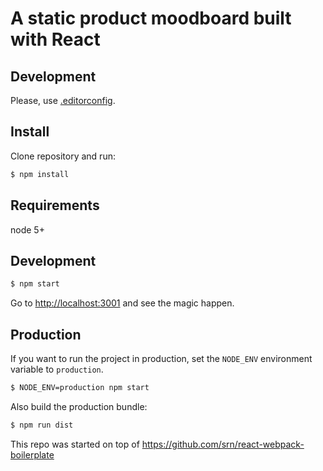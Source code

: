 # A static product moodboard built with React

## Development

Please, use [.editorconfig](http://editorconfig.org/).

## Install

Clone repository and run:

```sh
$ npm install
```

## Requirements

node 5+

## Development

```sh
$ npm start
```

Go to [http://localhost:3001](http://localhost:3001) and see the magic happen.

## Production

If you want to run the project in production, set the `NODE_ENV` environment variable to `production`.

```sh
$ NODE_ENV=production npm start
```

Also build the production bundle:

```sh
$ npm run dist
```

This repo was started on top of https://github.com/srn/react-webpack-boilerplate
